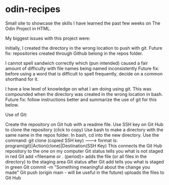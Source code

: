 # odin-recipes

Small site to showcase the skills I have learned the past few weeks on The Odin Project in HTML.

My biggest issues with this project were:

Initially, I created the directory in the wrong location to push with git.
	Future fix: repositories created through Github belong in the repos folder.

I cannot spell sandwich correctly which (pun intended) caused a fair amount of difficulty with file names being named inconsistently
	Future fix: before using a word that is difficult to spell frequently, decide on a common shorthand for it.

I have a low level of knowledge on what I am doing using git. This was compounded when the directory was created in the wrong location in bash.
	Future fix: follow instructions better and summarize the use of git for this below.


Use of Git:

Create the repository on Git hub with a readme file.
Use SSH key on Git Hub to clone the repository (click to copy)
Use bash to make a directory with the same name in the repos folder.
In bash, cd into the new directory.
Use the command: git clone (copied SSH key) 
	---> format is: program(git)|Action(clone)|Destination(SSH Key)
	This connects the Git Hub repository to the one on my computer
Git status tells you what is not staged in red
Git add <filename or . (period)> adds the file (or all files in the directory) to the staging area
Git status after Git add tells you what is staged in green
Git commit -m "Something meaningful about the change you made"
Git push (origin main - will be useful in the future) uploads the files to Git Hub











